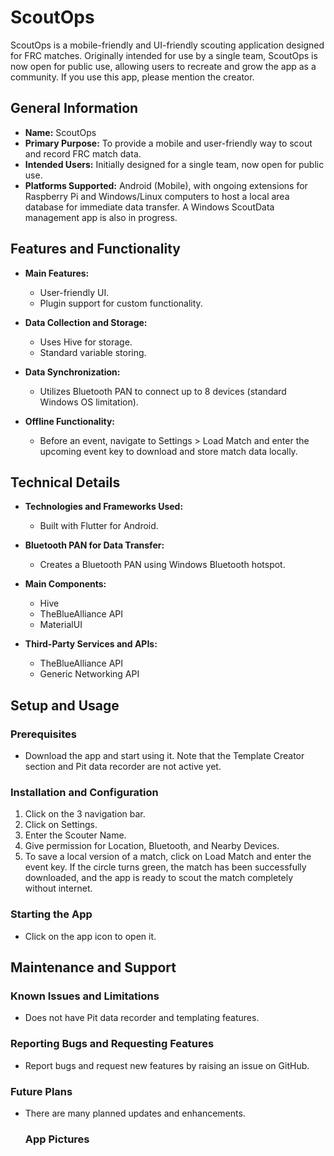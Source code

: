 # ScoutOps

ScoutOps is a mobile-friendly and UI-friendly scouting application designed for FRC matches. Originally intended for use by a single team, ScoutOps is now open for public use, allowing users to recreate and grow the app as a community. If you use this app, please mention the creator.

## General Information

- **Name:** ScoutOps
- **Primary Purpose:** To provide a mobile and user-friendly way to scout and record FRC match data.
- **Intended Users:** Initially designed for a single team, now open for public use.
- **Platforms Supported:** Android (Mobile), with ongoing extensions for Raspberry Pi and Windows/Linux computers to host a local area database for immediate data transfer. A Windows ScoutData management app is also in progress.

## Features and Functionality

- **Main Features:**
  - User-friendly UI.
  - Plugin support for custom functionality.

- **Data Collection and Storage:**
  - Uses Hive for storage.
  - Standard variable storing.

- **Data Synchronization:**
  - Utilizes Bluetooth PAN to connect up to 8 devices (standard Windows OS limitation).

- **Offline Functionality:**
  - Before an event, navigate to Settings > Load Match and enter the upcoming event key to download and store match data locally.

## Technical Details

- **Technologies and Frameworks Used:**
  - Built with Flutter for Android.

- **Bluetooth PAN for Data Transfer:**
  - Creates a Bluetooth PAN using Windows Bluetooth hotspot.

- **Main Components:**
  - Hive
  - TheBlueAlliance API
  - MaterialUI

- **Third-Party Services and APIs:**
  - TheBlueAlliance API
  - Generic Networking API

## Setup and Usage

### Prerequisites

- Download the app and start using it. Note that the Template Creator section and Pit data recorder are not active yet.

### Installation and Configuration

1. Click on the 3 navigation bar.
2. Click on Settings.
3. Enter the Scouter Name.
4. Give permission for Location, Bluetooth, and Nearby Devices.
5. To save a local version of a match, click on Load Match and enter the event key. If the circle turns green, the match has been successfully downloaded, and the app is ready to scout the match completely without internet.

### Starting the App

- Click on the app icon to open it.

## Maintenance and Support

### Known Issues and Limitations

- Does not have Pit data recorder and templating features.

### Reporting Bugs and Requesting Features

- Report bugs and request new features by raising an issue on GitHub.

### Future Plans

- There are many planned updates and enhancements.

  ### App Pictures
  
